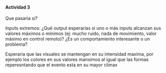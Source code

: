 #### Actividad 3


Que pasaria si?  

Inputs extremos: ¿Qué output esperarías si uno o más inputs alcanzan sus valores máximos o mínimos (ej: mucho ruido, nada de movimiento, valor máximo en control remoto)? ¿Es un comportamiento interesante o un problema?

Esperaria que las visuales se mantengan en su intensidad maxima, por ejemplo los colores en sus valores manximos al igual que las formas reperesntando que el evento esta en su mayor climax 


